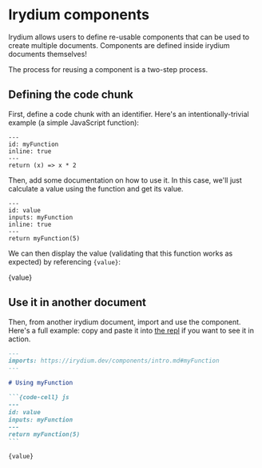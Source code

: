 # Irydium components

Irydium allows users to define re-usable components that can be used to create multiple documents.
Components are defined inside irydium documents themselves!

The process for reusing a component is a two-step process.

## Defining the code chunk

First, define a code chunk with an identifier.
Here's an intentionally-trivial example (a simple JavaScript function):

```{code-cell} js
---
id: myFunction
inline: true
---
return (x) => x * 2
```

Then, add some documentation on how to use it.
In this case, we'll just calculate a value using the function and get its value.

```{code-cell} js
---
id: value
inputs: myFunction
inline: true
---
return myFunction(5)
```

We can then display the value (validating that this function works as expected) by referencing `{value}`:

{value}

## Use it in another document

Then, from another irydium document, import and use the component.
Here's a full example: copy and paste it into [the repl](/repl) if you want to see it in action.

````md
---
imports: https://irydium.dev/components/intro.md#myFunction
---

# Using myFunction

```{code-cell} js
---
id: value
inputs: myFunction
---
return myFunction(5)
```

{value}
````
